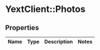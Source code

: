 # YextClient::Photos

## Properties
Name | Type | Description | Notes
------------ | ------------- | ------------- | -------------


